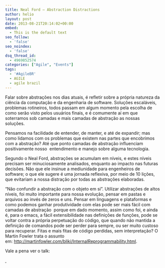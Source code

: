 ```yaml
---
title: Neal Ford – Abstraction Distractions
author: helio
layout: post
date: 2013-08-21T20:14:02+00:00
embed:
  - This is the default text
seo_follow:
  - 'false'
seo_noindex:
  - 'false'
dsq_thread_id:
  - 4969852574
categories: ["Agile", "Events"]
tags:
  - '#AgileBR'
  - AGILE
  - agile brazil
---
```

Falar sobre abstrações nos dias atuais, é refletir sobre a própria natureza da ciência da computação e da engenharia de software. Soluções escaláveis, problemas rotineiros, todos passam em algum momento pela escolha de como serão visto pelos usuários finais, e é comumente aí em que soterramos sob camadas e mais camadas de abstração as nossas soluções.

Pensamos na facilidade de entender, de manter, e até de expandir; mas como lidamos com os problemas que existem nas partes que encobrimos com a abstração? Até que ponto camadas de abstração influenciam positivamente nosso  entendimento e manejo sobre alguma tecnologia.

Segundo o Neal Ford, abstrações se acumulam em níveis, e estes níveis precisam ser minuciosamente analisados, enquanto ao impacto nas futuras decisões. Não que ele insinue a mediunidade para engenheiros de software; o que ele sugere é uma jornada reflexiva, por meio de 10 lições, que evitariam a nossa distração por todas as abstrações elaboradas.

&#8220;Não confundir a abstração com o objeto em sí&#8221;. Utilizar abstrações de altos níveis, foi muito importante para nossa evolução, pensar em pastas e arquivos ao invés de zeros e uns. Pensar em linguagens e plataformas e como podemos ganhar produtividade com elas pode ser mais fácil com camadas de abstração  porque em dado momento, assim como foi, e ainda é, para o emacs, a fácil extensibilidade nas definições de funções, pode se voltar contra a própria perpetuação do código, que quando não mantida a definição de comandos pode ser perder para sempre, ou ser muito custoso para recuperar. Fitas e mais fitas de código perdidas, sem interpretação? O Martin Fowler trata o assunto em: <http://martinfowler.com/bliki/InternalReprogrammability.html>.

Vale a pena ver o talk:

[ ][1]

 [1]: http://vimeo.com/44235657